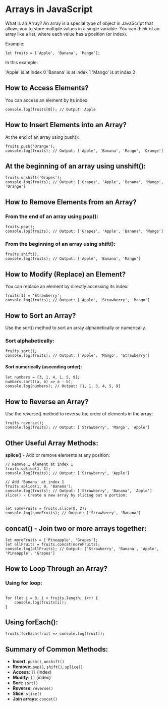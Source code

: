 # Arrays in JavaScript
What is an Array?
An array is a special type of object in JavaScript that allows you to store multiple values in a single variable. You can think of an array like a list, where each value has a position (or index).

Example:
```
let fruits = ['Apple', 'Banana', 'Mango'];
```
In this example:

'Apple' is at index 0
'Banana' is at index 1
'Mango' is at index 2
## How to Access Elements?
You can access an element by its index:

```
console.log(fruits[0]); // Output: Apple
```
## How to Insert Elements into an Array?
At the end of an array using push():
```
fruits.push('Orange');
console.log(fruits); // Output: ['Apple', 'Banana', 'Mango', 'Orange']
```
## At the beginning of an array using unshift():
```
fruits.unshift('Grapes');
console.log(fruits); // Output: ['Grapes', 'Apple', 'Banana', 'Mango', 'Orange']
```
## How to Remove Elements from an Array?
### From the end of an array using pop():
```
fruits.pop();
console.log(fruits); // Output: ['Grapes', 'Apple', 'Banana', 'Mango']
```
### From the beginning of an array using shift():
```
fruits.shift();
console.log(fruits); // Output: ['Apple', 'Banana', 'Mango']
```
## How to Modify (Replace) an Element?
You can replace an element by directly accessing its index:
```
fruits[1] = 'Strawberry';
console.log(fruits); // Output: ['Apple', 'Strawberry', 'Mango']
```
## How to Sort an Array?
Use the sort() method to sort an array alphabetically or numerically.

### Sort alphabetically:
```
fruits.sort();
console.log(fruits); // Output: ['Apple', 'Mango', 'Strawberry']
```
#### Sort numerically (ascending order):
```
let numbers = [3, 1, 4, 1, 5, 9];
numbers.sort((a, b) => a - b);
console.log(numbers); // Output: [1, 1, 3, 4, 5, 9]
```
## How to Reverse an Array?
Use the reverse() method to reverse the order of elements in the array:
```
fruits.reverse();
console.log(fruits); // Output: ['Strawberry', 'Mango', 'Apple']
```
## Other Useful Array Methods:
**splice()** - Add or remove elements at any position:

```
// Remove 1 element at index 1
fruits.splice(1, 1);
console.log(fruits); // Output: ['Strawberry', 'Apple']

// Add 'Banana' at index 1
fruits.splice(1, 0, 'Banana');
console.log(fruits); // Output: ['Strawberry', 'Banana', 'Apple']
slice() - Create a new array by slicing out a portion:


let someFruits = fruits.slice(0, 2);
console.log(someFruits); // Output: ['Strawberry', 'Banana']
```
## concat() - Join two or more arrays together:

```
let moreFruits = ['Pineapple', 'Grapes'];
let allFruits = fruits.concat(moreFruits);
console.log(allFruits); // Output: ['Strawberry', 'Banana', 'Apple', 'Pineapple', 'Grapes']
```
## How to Loop Through an Array?
### Using for loop:
```

for (let i = 0; i < fruits.length; i++) {
    console.log(fruits[i]);
}
```
## Using forEach():
```
fruits.forEach(fruit => console.log(fruit));
```
## Summary of Common Methods:

- **Insert**: `push()`, `unshift()`
- **Remove**: `pop()`, `shift()`, `splice()`
- **Access**: `[]` (index)
- **Modify**: `[]` (index)
- **Sort**: `sort()`
- **Reverse**: `reverse()`
- **Slice**: `slice()`
- **Join arrays**: `concat()`


